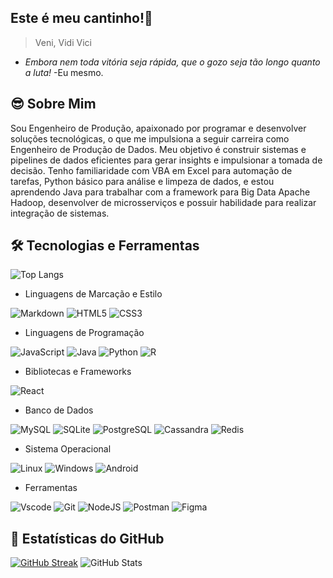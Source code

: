 ##  Este é meu cantinho!👋
> Veni, Vidi Vici
- _Embora nem toda vitória seja rápida, que o gozo seja tão longo quanto a luta!_ -Eu mesmo.

## 😎 Sobre Mim

Sou Engenheiro de Produção, apaixonado por programar e desenvolver soluções tecnológicas, o que me impulsiona a seguir carreira como Engenheiro de Produção de Dados. Meu objetivo é construir sistemas e pipelines de dados eficientes para gerar insights e impulsionar a tomada de decisão. Tenho familiaridade com VBA em Excel para automação de tarefas, Python básico para análise e limpeza de dados, e estou aprendendo Java para trabalhar com a framework para Big Data Apache Hadoop, desenvolver de microsserviços e possuir habilidade para realizar integração de sistemas.

## 🛠️ Tecnologias e Ferramentas
![Top Langs](https://github-readme-stats-git-masterrstaa-rickstaa.vercel.app/api/top-langs/?username=Junioraltn&bg_color=000&border_color=30A3DC&title_color=blue&text_color=FFF)

- Linguagens de Marcação e Estilo
    
![Markdown](https://img.shields.io/badge/Markdown-000?style=for-the-badge&logo=markdown)
![HTML5](https://img.shields.io/badge/HTML5-E34F26?style=for-the-badge&logo=html5&logoColor=white)
![CSS3](https://img.shields.io/badge/CSS3-1572B6?style=for-the-badge&logo=css3&logoColor=white)

- Linguagens de Programação
  
![JavaScript](https://img.shields.io/badge/JavaScript-F7DF1E?style=for-the-badge&logo=javascript&logoColor=black)
![Java](https://img.shields.io/badge/java-%23ED8B00.svg?style=for-the-badge&logo=openjdk&logoColor=white)
![Python](https://img.shields.io/badge/python-3670A0?style=for-the-badge&logo=python&logoColor=ffdd54)
![R](https://img.shields.io/badge/R-276DC3?style=for-the-badge&logo=r&logoColor=white)

- Bibliotecas e Frameworks
  
![React](https://img.shields.io/badge/React-20232A?style=for-the-badge&logo=react&logoColor=61DAFB)

- Banco de Dados
  
![MySQL](https://img.shields.io/badge/MySQL-00000F?style=for-the-badge&logo=mysql&logoColor=white)
![SQLite](https://img.shields.io/badge/SQLite-000?style=for-the-badge&logo=sqlite&logoColor=07405E)
![PostgreSQL](https://img.shields.io/badge/PostgreSQL-000?style=for-the-badge&logo=postgresql)
![Cassandra](https://img.shields.io/badge/cassandra-%231287B1.svg?style=for-the-badge&logo=apache-cassandra&logoColor=white)
![Redis](https://img.shields.io/badge/redis-%23DD0031.svg?style=for-the-badge&logo=redis&logoColor=white)

- Sistema Operacional
  
![Linux](https://img.shields.io/badge/Linux-000?style=for-the-badge&logo=linux&logoColor=FCC624)
![Windows](https://img.shields.io/badge/Windows-000?style=for-the-badge&logo=windows&logoColor=2CA5E0)
![Android](https://img.shields.io/badge/Android-3DDC84?style=for-the-badge&logo=android&logoColor=white)

- Ferramentas
  
![Vscode](https://img.shields.io/badge/Vscode-007ACC?style=for-the-badge&logo=visual-studio-code&logoColor=white)
![Git](https://img.shields.io/badge/GIT-E44C30?style=for-the-badge&logo=git&logoColor=white)
![NodeJS](https://img.shields.io/badge/node.js-6DA55F?style=for-the-badge&logo=node.js&logoColor=white)
![Postman](https://img.shields.io/badge/Postman-FF6C37.svg?style=for-the-badge&logo=Postman&logoColor=white)
![Figma](https://img.shields.io/badge/Figma-696969?style=for-the-badge&logo=figma&logoColor=figma)

## 🧾 Estatísticas do GitHub
[![GitHub Streak](https://streak-stats.demolab.com/?user=Junioraltn&theme=holi-theme&background=000&border=blue&dates=FFF)](https://git.io/streak-stats)
![GitHub Stats](https://github-readme-stats.vercel.app/api?username=Junioraltn&theme=transparent&bg_color=000&border_color=30A3DC&show_icons=true&icon_color=30A3DC&title_color=blue&text_color=FFF)


